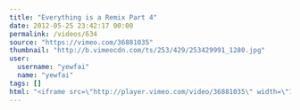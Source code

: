 ```yaml
---
title: "Everything is a Remix Part 4"
date: 2012-05-25 23:42:17 00:00
permalink: /videos/634
source: "https://vimeo.com/36881035"
thumbnail: "http://b.vimeocdn.com/ts/253/429/253429991_1280.jpg"
user:
  username: "yewfai"
  name: "yewfai"
tags: []
html: "<iframe src=\"http://player.vimeo.com/video/36881035\" width=\"1280\" height=\"720\" frameborder=\"0\" webkitAllowFullScreen mozallowfullscreen allowFullScreen></iframe>"
---
```


